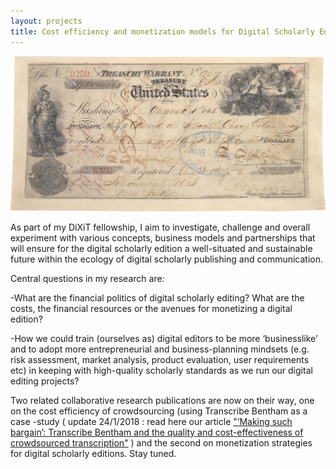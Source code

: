 ```yaml
---
layout: projects
title: Cost efficiency and monetization models for Digital Scholarly Editions
---
```

<a href="https://en.wikipedia.org/wiki/Alaska_Purchase#/media/File:Alaska_Purchase_(hi-res).jpg"><img src="../images/DSEcosts.jpg" width="800"/></a>

As part of my DiXiT fellowship, I aim to investigate, challenge and overall experiment with various concepts, business models and partnerships that will ensure for the digital scholarly edition a well-situated and sustainable future within the ecology of digital scholarly publishing and communication.

Central questions in my research are:

-What are the financial politics of digital scholarly editing?  What are the costs, the financial resources or the avenues for monetizing a digital edition?

-How we could train (ourselves as) digital editors to be more ‘businesslike’ and to adopt more entrepreneurial and business-planning mindsets (e.g. risk assessment, market analysis, product evaluation, user requirements etc) in keeping with high-quality scholarly standards as we run our digital editing projects?

Two related collaborative research publications are now on their way, one on the cost efficiency of crowdsourcing (using Transcribe Bentham as a case -study  ( update 24/1/2018 : read here our article <a href="https://academic.oup.com/dsh/advance-article-abstract/doi/10.1093/llc/fqx064/4810663?redirectedFrom=fulltext"> "‘Making such bargain’: Transcribe Bentham and the quality and cost-effectiveness of crowdsourced transcription"</a> ) and the second on monetization strategies for digital scholarly editions. Stay tuned.


